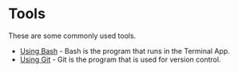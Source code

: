 # Tools

These are some commonly used tools.

* [Using Bash](./using_bash.md) - Bash is the program that runs in the
Terminal App.
* [Using Git](./using_git.md) - Git is the program that is used for
version control.
